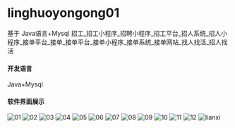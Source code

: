 # linghuoyongong01

基于 Java语言+Mysql 招工_招工小程序_招聘小程序_招工平台_招人系统_招人小程序_接单平台_接单_接单平台_接单小程序_接单系统_接单网站_找人找活_招人找活

#### 开发语言

Java+Mysql


#### 软件界面展示

![01](https://github.com/user-attachments/assets/6f72d654-42df-4355-b11c-e1b01eebb6e4)
![02](https://github.com/user-attachments/assets/4c61cc3c-41f3-457b-8419-86434ca509d6)
![03](https://github.com/user-attachments/assets/cbaa0ec3-90b8-4a04-af88-cfdad246eba1)
![04](https://github.com/user-attachments/assets/19ede74a-2932-4cf2-842d-f0c9f1fedde4)
![05](https://github.com/user-attachments/assets/35ea579e-4216-4b7c-af14-d7e9ebf87865)
![06](https://github.com/user-attachments/assets/030b9f99-a16b-4c05-bbbd-351857c16413)
![07](https://github.com/user-attachments/assets/f6a02fb0-15ed-4f88-91c0-7d006d4e260b)
![08](https://github.com/user-attachments/assets/ce5a24a9-1867-464a-8aa1-ff558936c590)
![09](https://github.com/user-attachments/assets/450281b7-e278-480c-ac8c-58f4a5affea3)
![10](https://github.com/user-attachments/assets/3d53489e-5528-4670-a94b-81cc339b5f8a)
![11](https://github.com/user-attachments/assets/1f9ff039-6272-44ba-80ad-d110c784bdf2)
![12](https://github.com/user-attachments/assets/a2dc58b8-a3b4-4819-889a-b33c8c887349)
![lianxi](https://github.com/user-attachments/assets/70ecab38-a966-413b-acc4-8f7192798617)






















